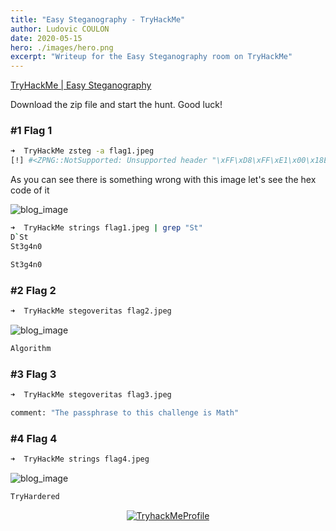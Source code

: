 ```yaml
---
title: "Easy Steganography - TryHackMe"
author: Ludovic COULON
date: 2020-05-15
hero: ./images/hero.png
excerpt: "Writeup for the Easy Steganography room on TryHackMe"
---
```


[TryHackMe | Easy Steganography](https://tryhackme.com/room/easysteganography)

Download the zip file and start the hunt. Good luck!

### #1 Flag 1

```bash
➜  TryHackMe zsteg -a flag1.jpeg
[!] #<ZPNG::NotSupported: Unsupported header "\xFF\xD8\xFF\xE1\x00\x18Ex" in #<File:flag1.jpeg>>
```

As you can see there is something wrong with this image let's see the hex code of it

<div className="Image__Small">
  <img src="https://imgur.com/ASD7OKz.png" alt="blog_image"/>
</div>

```bash
➜  TryHackMe strings flag1.jpeg | grep "St"
D`St
St3g4n0
```

```bash
St3g4n0
```

### #2 Flag 2

```bash
➜  TryHackMe stegoveritas flag2.jpeg
```

<div className="Image__Medium">
  <img src="https://imgur.com/ecLbV9Q.png" alt="blog_image"/>
</div>

```bash
Algorithm
```

### #3 Flag 3

```bash
➜  TryHackMe stegoveritas flag3.jpeg
```

```bash
comment: "The passphrase to this challenge is Math"
```

### #4 Flag 4

```bash
➜  TryHackMe strings flag4.jpeg
```

<div className="Image__Medium">
  <img src="https://imgur.com/VRHCURv.png" alt="blog_image"/>
</div>

```bash
TryHardered
```

<center>
  <a href="https://tryhackme.com/p/boperXD" target="_blank">
    <img src="https://i.imgur.com/p0h00A1.png" alt="TryhackMeProfile" />
  </a>
</center>
